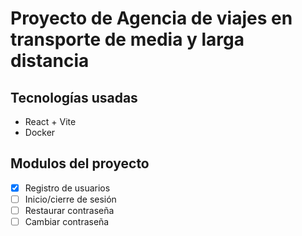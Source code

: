 # Proyecto de Agencia de viajes en transporte de media y larga distancia

## Tecnologías usadas
* React + Vite
* Docker

## Modulos del proyecto
- [x] Registro de usuarios
- [ ] Inicio/cierre de sesión
- [ ] Restaurar contraseña
- [ ] Cambiar contraseña
